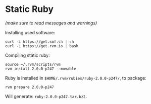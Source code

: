 # Static Ruby

*(make sure to read messages and warnings)*

Installing used software:

    curl -L https://get.smf.sh | sh
    curl -L https://get.rvm.io | bash

Compiling static ruby:

    source ~/.rvm/scripts/rvm
    rvm install 2.0.0-p247 --movable

Ruby is installed in `$HOME/.rvm/rubies/ruby-2.0.0-p247/`, to package:

    rvm prepare 2.0.0-p247

Will generate: `ruby-2.0.0-p247.tar.bz2`.
